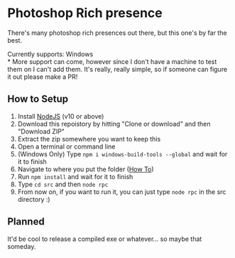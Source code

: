 # Photoshop Rich presence
There's many photoshop rich presences out there, but this one's by far the best.

Currently supports: Windows  
\* More support can come, however since I don't have a machine to test them on I can't add them. It's really, really simple, so if someone can figure it out please make a PR!

## How to Setup
1. Install [NodeJS](https://nodejs.org/en/) (v10 or above)
2. Download this repoistory by hitting "Clone or download" and then "Download ZIP"
3. Extract the zip somewhere you want to keep this
4. Open a terminal or command line
5. (Windows Only) Type `npm i windows-build-tools --global` and wait for it to finish
6. Navigate to where you put the folder ([How To](https://www.digitalcitizen.life/command-prompt-how-use-basic-commands))
7. Run `npm install` and wait for it to finish
8. Type `cd src` and then `node rpc`
9. From now on, if you want to run it, you can just type `node rpc` in the src directory :)

## Planned
It'd be cool to release a compiled exe or whatever... so maybe that someday.